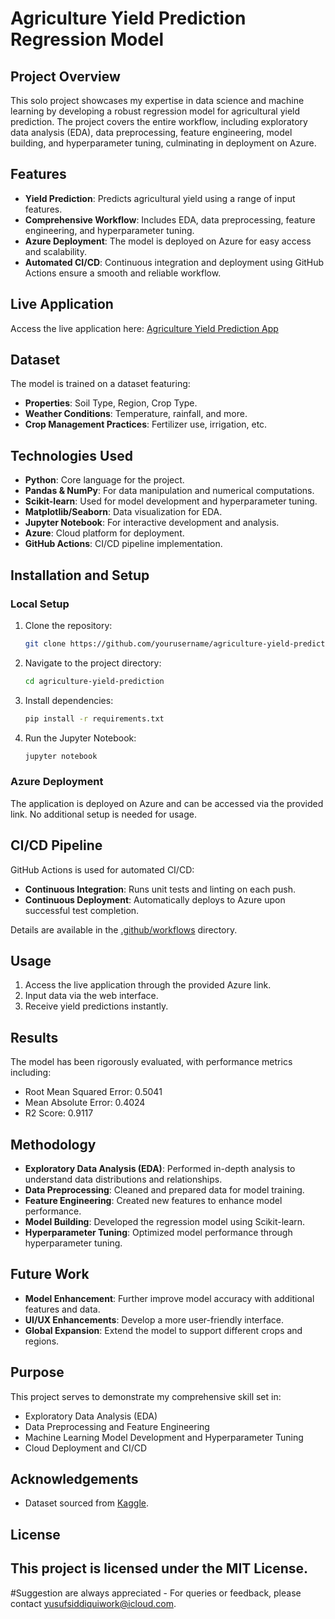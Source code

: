 # Agriculture Yield Prediction Regression Model

## Project Overview
This solo project showcases my expertise in data science and machine learning by developing a robust regression model for agricultural yield prediction. The project covers the entire workflow, including exploratory data analysis (EDA), data preprocessing, feature engineering, model building, and hyperparameter tuning, culminating in deployment on Azure.

## Features
- **Yield Prediction**: Predicts agricultural yield using a range of input features.
- **Comprehensive Workflow**: Includes EDA, data preprocessing, feature engineering, and hyperparameter tuning.
- **Azure Deployment**: The model is deployed on Azure for easy access and scalability.
- **Automated CI/CD**: Continuous integration and deployment using GitHub Actions ensure a smooth and reliable workflow.

## Live Application
Access the live application here: [Agriculture Yield Prediction App](https://agricultural-yield-predicition-project-d0excudddneufzam.uaenorth-01.azurewebsites.net/)

## Dataset
The model is trained on a dataset featuring:
- **Properties**: Soil Type, Region, Crop Type.
- **Weather Conditions**: Temperature, rainfall, and more.
- **Crop Management Practices**: Fertilizer use, irrigation, etc.

## Technologies Used
- **Python**: Core language for the project.
- **Pandas & NumPy**: For data manipulation and numerical computations.
- **Scikit-learn**: Used for model development and hyperparameter tuning.
- **Matplotlib/Seaborn**: Data visualization for EDA.
- **Jupyter Notebook**: For interactive development and analysis.
- **Azure**: Cloud platform for deployment.
- **GitHub Actions**: CI/CD pipeline implementation.

## Installation and Setup
### Local Setup
1. Clone the repository:
    ```bash
    git clone https://github.com/yourusername/agriculture-yield-prediction.git
    ```
2. Navigate to the project directory:
    ```bash
    cd agriculture-yield-prediction
    ```
3. Install dependencies:
    ```bash
    pip install -r requirements.txt
    ```
4. Run the Jupyter Notebook:
    ```bash
    jupyter notebook
    ```

### Azure Deployment
The application is deployed on Azure and can be accessed via the provided link. No additional setup is needed for usage.

## CI/CD Pipeline
GitHub Actions is used for automated CI/CD:
- **Continuous Integration**: Runs unit tests and linting on each push.
- **Continuous Deployment**: Automatically deploys to Azure upon successful test completion.

Details are available in the [.github/workflows](.github/workflows) directory.

## Usage
1. Access the live application through the provided Azure link.
2. Input data via the web interface.
3. Receive yield predictions instantly.

## Results
The model has been rigorously evaluated, with performance metrics including:
- Root Mean Squared Error: 0.5041
- Mean Absolute Error: 0.4024
- R2 Score: 0.9117

## Methodology
- **Exploratory Data Analysis (EDA)**: Performed in-depth analysis to understand data distributions and relationships.
- **Data Preprocessing**: Cleaned and prepared data for model training.
- **Feature Engineering**: Created new features to enhance model performance.
- **Model Building**: Developed the regression model using Scikit-learn.
- **Hyperparameter Tuning**: Optimized model performance through hyperparameter tuning.

## Future Work
- **Model Enhancement**: Further improve model accuracy with additional features and data.
- **UI/UX Enhancements**: Develop a more user-friendly interface.
- **Global Expansion**: Extend the model to support different crops and regions.

## Purpose
This project serves to demonstrate my comprehensive skill set in:
- Exploratory Data Analysis (EDA)
- Data Preprocessing and Feature Engineering
- Machine Learning Model Development and Hyperparameter Tuning
- Cloud Deployment and CI/CD

## Acknowledgements
- Dataset sourced from [Kaggle](https://www.kaggle.com/datasets/samuelotiattakorah/agriculture-crop-yield).

## License
This project is licensed under the MIT License.
---
#Suggestion are always appreciated -
For queries or feedback, please contact yusufsiddiquiwork@icloud.com.
 
